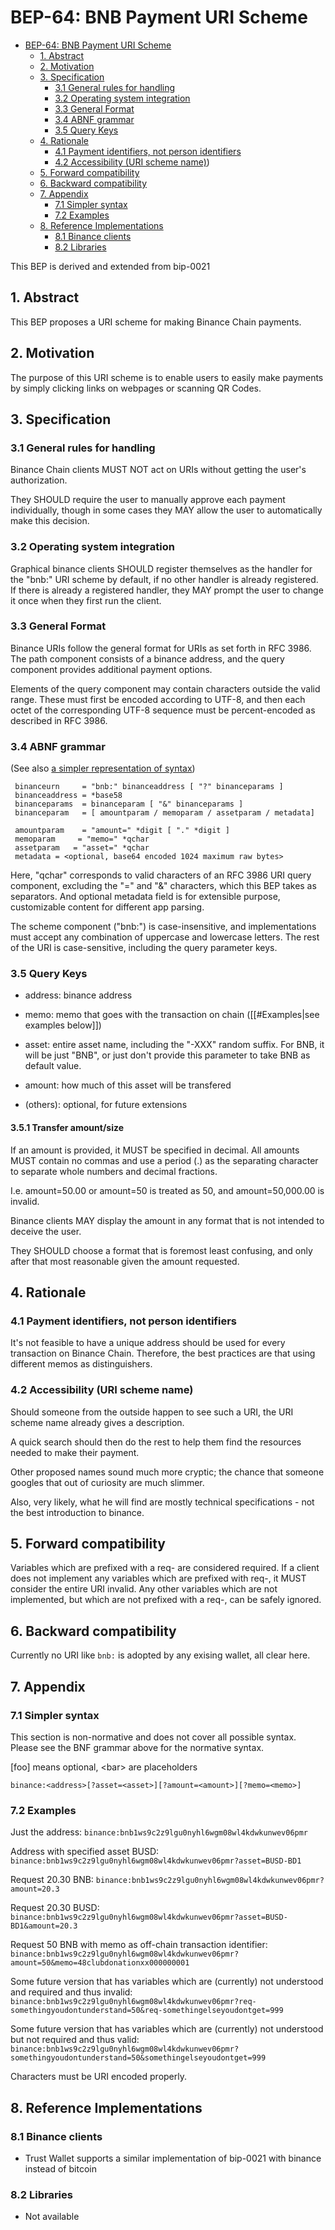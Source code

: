 # BEP-64: BNB Payment URI Scheme

- [BEP-64: BNB Payment URI Scheme](#bep-64--BNB-Payment-URI-Scheme)
  * [1. Abstract](#1-Abstract)
  * [2. Motivation](#2-Motivation)
  * [3. Specification](#3-Specification)
    + [3.1 General rules for handling](#31-General-rules-for-handling)
    + [3.2 Operating system integration](#32-Operating-system-integration)
    + [3.3 General Format](#33-General-Format)
    + [3.4 ABNF grammar](#34-ABNF-grammar)
    + [3.5 Query Keys](#35-Query-Keys)
  * [4. Rationale](#4-Rationale)
    + [4.1 Payment identifiers, not person identifiers](#41-Payment-identifiers-not-person-identifiers)
    + [4.2 Accessibility (URI scheme name)](#42-Accessibility-URI-scheme-name))
  * [5. Forward compatibility](#5-Forward-compatibility)
  * [6. Backward compatibility](#6-Backward-compatibility)
  * [7. Appendix](#7-Appendix)
    + [7.1 Simpler syntax](#71-Simpler-syntax)
    + [7.2 Examples](#72-Examples)
  * [8. Reference Implementations](#8-Reference-Implementations)
    + [8.1 Binance clients](#81-Binance-clients)
    + [8.2 Libraries](#82-Libraries)

This BEP is derived and extended from bip-0021

## 1. Abstract
This BEP proposes a URI scheme for making Binance Chain payments.

## 2. Motivation
The purpose of this URI scheme is to enable users to easily make payments by simply clicking links on webpages or scanning QR Codes.

## 3. Specification

### 3.1 General rules for handling

Binance Chain clients MUST NOT act on URIs without getting the user's authorization.

They SHOULD require the user to manually approve each payment individually, though in some cases they MAY allow the user to automatically make this decision.

### 3.2 Operating system integration
Graphical binance clients SHOULD register themselves as the handler for the "bnb:" URI scheme by default, if no other handler is already registered. If there is already a registered handler, they MAY prompt the user to change it once when they first run the client.

### 3.3 General Format

Binance URIs follow the general format for URIs as set forth in RFC 3986. The path component consists of a binance address, and the query component provides additional payment options.

Elements of the query component may contain characters outside the valid range. These must first be encoded according to UTF-8, and then each octet of the corresponding UTF-8 sequence must be percent-encoded as described in RFC 3986.

### 3.4 ABNF grammar

(See also [a simpler representation of syntax](#71-Simpler-syntax))

```
 binanceurn     = "bnb:" binanceaddress [ "?" binanceparams ]
 binanceaddress = *base58
 binanceparams  = binanceparam [ "&" binanceparams ]
 binanceparam   = [ amountparam / memoparam / assetparam / metadata]

 amountparam    = "amount=" *digit [ "." *digit ]
 memoparam     = "memo=" *qchar
 assetparam   = "asset=" *qchar
 metadata = <optional, base64 encoded 1024 maximum raw bytes>
```

Here, "qchar" corresponds to valid characters of an RFC 3986 URI query component, excluding the "=" and "&" characters, which this BEP takes as separators. And optional metadata field is for extensible purpose, customizable content for different app parsing.

The scheme component ("bnb:") is case-insensitive, and implementations must accept any combination of uppercase and lowercase letters. The rest of the URI is case-sensitive, including the query parameter keys.

### 3.5 Query Keys

* address: binance address

* memo: memo that goes with the transaction on chain ([[#Examples|see examples below]])

* asset: entire asset name, including the "-XXX" random suffix. For BNB, it will be just "BNB", or just don't provide this parameter to take BNB as default value.

* amount: how much of this asset will be transfered

* (others): optional, for future extensions

#### 3.5.1 Transfer amount/size

If an amount is provided, it MUST be specified in decimal.
All amounts MUST contain no commas and use a period (.) as the separating character to separate whole numbers and decimal fractions.

I.e. amount=50.00 or amount=50 is treated as 50, and amount=50,000.00 is invalid.

Binance clients MAY display the amount in any format that is not intended to deceive the user.

They SHOULD choose a format that is foremost least confusing, and only after that most reasonable given the amount requested.

## 4. Rationale

### 4.1 Payment identifiers, not person identifiers
It's not feasible to have a unique address should be used for every transaction on Binance Chain.
Therefore, the best practices are that using different memos as distinguishers.

### 4.2 Accessibility (URI scheme name)
Should someone from the outside happen to see such a URI, the URI scheme name already gives a description.

A quick search should then do the rest to help them find the resources needed to make their payment.

Other proposed names sound much more cryptic; the chance that someone googles that out of curiosity are much slimmer.

Also, very likely, what he will find are mostly technical specifications - not the best introduction to binance.

## 5. Forward compatibility
Variables which are prefixed with a req- are considered required.  If a client does not implement any variables which are prefixed with req-, it MUST consider the entire URI invalid.  Any other variables which are not implemented, but which are not prefixed with a req-, can be safely ignored.

## 6. Backward compatibility
Currently no URI like `bnb:` is adopted by any exising wallet, all clear here.

## 7. Appendix

### 7.1 Simpler syntax 

This section is non-normative and does not cover all possible syntax.
Please see the BNF grammar above for the normative syntax.

[foo] means optional, &lt;bar&gt; are placeholders

`binance:<address>[?asset=<asset>][?amount=<amount>][?memo=<memo>]`

### 7.2 Examples

Just the address:
 `binance:bnb1ws9c2z9lgu0nyhl6wgm08wl4kdwkunwev06pmr`

Address with specified asset BUSD:
 `binance:bnb1ws9c2z9lgu0nyhl6wgm08wl4kdwkunwev06pmr?asset=BUSD-BD1`

Request 20.30 BNB:
 `binance:bnb1ws9c2z9lgu0nyhl6wgm08wl4kdwkunwev06pmr?amount=20.3`

Request 20.30 BUSD:
 `binance:bnb1ws9c2z9lgu0nyhl6wgm08wl4kdwkunwev06pmr?asset=BUSD-BD1&amount=20.3`

Request 50 BNB with memo as off-chain transaction identifier:
 `binance:bnb1ws9c2z9lgu0nyhl6wgm08wl4kdwkunwev06pmr?amount=50&memo=48clubdonationxx000000001`

Some future version that has variables which are (currently) not understood and required and thus invalid:
 `binance:bnb1ws9c2z9lgu0nyhl6wgm08wl4kdwkunwev06pmr?req-somethingyoudontunderstand=50&req-somethingelseyoudontget=999`

Some future version that has variables which are (currently) not understood but not required and thus valid:
 `binance:bnb1ws9c2z9lgu0nyhl6wgm08wl4kdwkunwev06pmr?somethingyoudontunderstand=50&somethingelseyoudontget=999`

Characters must be URI encoded properly.

## 8. Reference Implementations
### 8.1 Binance clients
* Trust Wallet supports a similar implementation of bip-0021 with binance instead of bitcoin 
### 8.2 Libraries
* Not available
